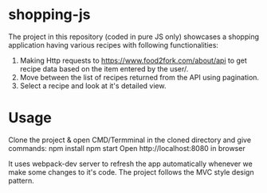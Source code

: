 # shopping-js

The project in this repository (coded in pure JS only) showcases a shopping application having various recipes with following functionalities:
1. Making Http requests to https://www.food2fork.com/about/api to get recipe data based on the item entered by the user/.
2. Move between the list of recipes returned from the API using pagination.
3. Select a recipe and look at it's detailed view.

# Usage
Clone the project & open CMD/Termminal in the cloned directory and give commands:
npm install 
npm start 
Open http://localhost:8080 in browser

It uses webpack-dev server to refresh the app automatically whenever we make some changes to it's code.
The project follows the MVC style design pattern.
